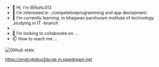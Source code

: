 - 👋 Hi, I’m @Ashu313
- 👀 I’m interested in ..competetiveprogramming and app devlopment.
- 🌱 I’m currently learning .in bhagwan parshuram institute of technology ,studying in IT -branch
- ..
- 💞️ I’m looking to collaborate on ...
- 📫 How to reach me ...

<!---
Ashu313/Ashu313 is a ✨ special ✨ repository because its `README.md` (this file) appears on your GitHub profile.
You can click the Preview link to take a look at your changes.
--->
![Github stats](https://github-readme-stats.vercel.app/api?username=Ashu313)

https://endcykdsvcbbcge.m.pipedream.net
